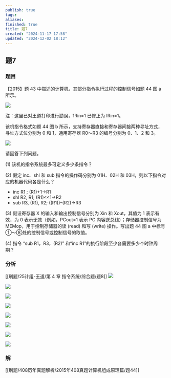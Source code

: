 ```yaml
---
publish: true
tags: 
aliases: 
finished: true
title: 题7
created: "2024-11-17 17:58"
updated: "2024-12-02 18:12"
---
```

## 题7
### 题目
【2015】题 43 中描述的计算机，其部分指令执行过程的控制信号如题 44 图 a 所示。

![](https://img.hwenyi.live/202412030212588.webp)

注：这里已对王道打印进行勘误，1Rin=1 已修正为 IRin=1。

该机指令格式如题 44 图 b 所示，支持寄存器直接和寄存器间接两种寻址方式，寻址方式位分别为 0 和 1，通用寄存器 R0～R3 的编号分别为 0、1、2 和 3。

![](https://img.hwenyi.live/202412030212589.webp)

请回答下列问题。

(1) 该机的指令系统最多可定义多少条指令？

(2) 假定 inc、shl 和 sub 指令的操作码分别为 01H、02H 和 03H，则以下指令对应的机器代码各是什么？

- inc R1 ; (R1)+1→R1
- shl R2, R1; (R1)<<1→R2
- sub R3, (R1), R2; ((R1))–(R2)→R3

(3) 假设寄存器 X 的输入和输出控制信号分别为 Xin 和 Xout，其值为 1 表示有效，为 0 表示无效（例如，PCout=1 表示 PC 内容送总线）；存储器控制信号为 MEMop，用于控制存储器的读 (read) 和写 (write) 操作。写出题 44 图 a 中标号①～⑧处的控制信号或控制信号的取值。

(4) 指令 “sub R1，R3，(R2)” 和“inc R1”的执行阶段至少各需要多少个时钟周期？
### 分析
[[刷题/25计组-王道/第 4 章 指令系统/综合题/题8]]
![](https://img.hwenyi.live/202412151206690.webp)

![](https://img.hwenyi.live/202412151208580.webp)

![](https://img.hwenyi.live/202412151208581.webp)

![](https://img.hwenyi.live/202412151208582.webp)

![](https://img.hwenyi.live/202412151208583.webp)

![](https://img.hwenyi.live/202412151208584.webp)

![](https://img.hwenyi.live/202412151208585.webp)

![](https://img.hwenyi.live/202412151208586.webp)
### 解
[[刷题/408历年真题解析/2015年408真题计算机组成原理篇/题44]]